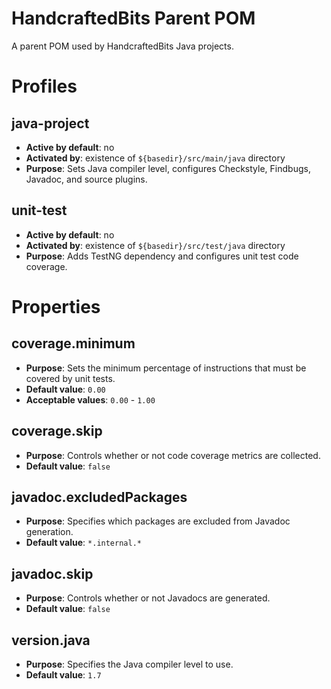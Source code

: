 # HandcraftedBits Parent POM

A parent POM used by HandcraftedBits Java projects.

# Profiles

## java-project

* **Active by default**: no
* **Activated by**: existence of `${basedir}/src/main/java` directory
* **Purpose**: Sets Java compiler level, configures Checkstyle, Findbugs, Javadoc, and source plugins.

## unit-test

* **Active by default**: no
* **Activated by**: existence of `${basedir}/src/test/java` directory
* **Purpose**: Adds TestNG dependency and configures unit test code coverage.

# Properties

## coverage.minimum

* **Purpose**: Sets the minimum percentage of instructions that must be covered by unit tests.
* **Default value**: `0.00`
* **Acceptable values**: `0.00` - `1.00`

## coverage.skip

* **Purpose**: Controls whether or not code coverage metrics are collected.
* **Default value**: `false`

## javadoc.excludedPackages

* **Purpose**: Specifies which packages are excluded from Javadoc generation.
* **Default value**: `*.internal.*`

## javadoc.skip

* **Purpose**: Controls whether or not Javadocs are generated.
* **Default value**: `false`

## version.java

* **Purpose**: Specifies the Java compiler level to use.
* **Default value**: `1.7`